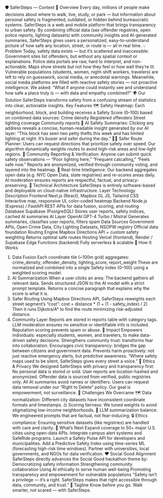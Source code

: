 🛡️ SaferSteps — Context
🧭 Overview
Every day, millions of people make decisions about where to walk, live, study, or park — but information about personal safety is fragmented, outdated, or hidden behind bureaucratic systems.
SaferSteps is a web and mobile platform that brings transparency to urban safety.
By combining official data (sex offender registries, open police reports, lighting datasets) with community insights and AI-generated summaries, SaferSteps gives users a personalized, easy-to-understand picture of how safe any location, street, or route is — all in real time.
💡 Problem
Today, safety data exists — but it’s scattered and inaccessible:
Government sites list offenders, but without any spatial context or explanations.
Police data portals are raw, hard to interpret, and non-actionable.
Maps show streets but not how they feel or how well they’re lit.
Vulnerable populations (students, women, night-shift workers, travelers) are left to rely on guesswork, social media, or anecdotal warnings.
Meanwhile, social media platforms are filled with reactive safety stories — not proactive intelligence.
We asked:
“What if anyone could instantly see and understand how safe a place truly is — with data and empathy combined?”
🌍 Our Solution
SaferSteps transforms safety from a confusing stream of statistics into clear, actionable insights.
Key Features
🗺️ Safety Heatmap:
Each neighborhood, block, and building receives a Safety Score (0–100) based on combined data sources:
Crime density
Registered offenders
Street lighting coverage
Community reports
💬 AI Safety Summaries:
Clicking any address reveals a concise, human-readable insight generated by our AI layer:
“This block has seen two petty thefts this week and has limited lighting at night. It’s busier and safer during the day.”
🚶‍♀️ Safer Route Planner:
Users can request directions that prioritize safety over speed.
Our algorithm dynamically weights routes to avoid high-risk areas and low-light regions.
🙋 Community Reporting & Verification:
Anyone can submit quick safety observations — “Poor lighting here,” “Frequent catcalling,” “Feels safe now.”
Reports are anonymized, verified through community voting, and layered into the heatmap.
🤖 Real-time Intelligence:
Our backend aggregates open data (e.g. NYC Open Data, state registries) and re-scores areas daily.
AI moderation ensures reports are respectful, factual, and privacy-preserving.
🔬 Technical Architecture
SaferSteps is entirely software-based and deployable on cloud-native infrastructure.
Layer	Technology	Description
Frontend	Next.js (React), Mapbox GL JS, Tailwind CSS	Interactive map, responsive UI, color-coded heatmap
Backend	Node.js (Express) / FastAPI	REST APIs for data fusion, scoring, and routing
Database	Supabase (PostgreSQL)	Stores user reports, safety indices, cached AI summaries
AI Layer	OpenAI GPT-4 Turbo / Mistral	Generates summaries, classifies user reports, filters spam
Data Sources	Government APIs, Open Crime Data, City Lighting Datasets, NSOPW registry	Official data foundation
Routing Engine	Mapbox Directions API + custom safety weighting	Returns optimal safe routes
Hosting	Vercel (frontend), Render / Supabase Edge Functions (backend)	Fully serverless & scalable
🧠 How It Works
1. Data Fusion
Each coordinate tile (~100m grid) aggregates:
crime_density, offender_density, lighting_score, report_weight
These are normalized and combined into a single Safety Index (0–100) using a weighted scoring model.
2. AI Summarization
When a user clicks an area:
The backend gathers all relevant data.
Sends structured JSON to the AI model with a strict prompt template.
Returns a concise paragraph that explains why the score is what it is.
3. Safer Routing
Using Mapbox Directions API, SaferSteps reweights each street segment’s “cost”:
cost = distance * (1 + (1 - safety_index) / 2)
Then it runs Dijkstra/A* to find the route minimizing risk-adjusted distance.
4. Community Layer
Reports are stored in reports table with category tags.
LLM moderation ensures no sensitive or identifiable info is included.
Reputation scoring prevents spam or abuse.
🎯 Impact
Empowers individuals: especially students, women, and travelers, to make data-driven safety decisions.
Strengthens community trust: transforms fear into collaboration.
Encourages civic transparency: bridges the gap between citizens and government data.
Prevents harm proactively: not just reactive emergency alerts, but predictive awareness.
“Where safety maps used to be silent, SaferSteps gives every street a voice.”
🔐 Ethics & Privacy
We designed SaferSteps with privacy and transparency first:
No personal data is stored or sold.
User reports are location-hashed and anonymized.
Offender data is sourced from verified, public registries only.
All AI summaries avoid names or identifiers.
Users can request data removal under our “Right to Delete” policy.
Our goal is empowerment, not surveillance.
🧩 Challenges We Overcame
🗺️ Data normalization: Different city datasets have inconsistent coordinate formats and timestamps.
⚖️ Scoring fairness: We tuned weights to avoid stigmatizing low-income neighborhoods.
🧠 LLM summarization balance: We engineered prompts that are factual, not fear-inducing.
🔒 Ethics compliance: Ensuring sensitive datasets (like registries) are handled with care and clarity.
🚀 What’s Next
Expand coverage to 50+ major U.S. cities using open-data APIs.
Integrate campus alert systems and SafeRide programs.
Launch a Safety Pulse API for developers and municipalities.
Add a Predictive Safety Index using time-series ML (forecasting high-risk time windows).
Partner with universities, local governments, and NGOs for data verification.
❤️ Social Good Alignment
SaferSteps directly advances the Social Good hackathon theme by:
Democratizing safety information
Strengthening community collaboration
Using AI ethically to serve human well-being
Promoting transparency and empowerment for vulnerable populations
“Safety isn’t a privilege — it’s a right.
SaferSteps makes that right accessible through data, community, and trust.”
🌟 Tagline
Know before you go.
Walk smarter, not scared — with SaferSteps.